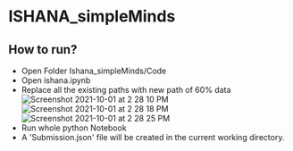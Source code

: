 # ISHANA_simpleMinds

## How to run?
* Open Folder Ishana_simpleMinds/Code
* Open ishana.ipynb
* Replace all the existing paths with new path of 60% data![Screenshot 2021-10-01 at 2 28 10 PM](https://user-images.githubusercontent.com/72293452/135594516-4d83b890-56a8-4d79-9438-058474f4e1f2.png)
![Screenshot 2021-10-01 at 2 28 18 PM](https://user-images.githubusercontent.com/72293452/135594540-c70465f0-f497-4eaa-9b68-27567fbd36a0.png)
![Screenshot 2021-10-01 at 2 28 25 PM](https://user-images.githubusercontent.com/72293452/135594549-feb7bf96-c379-4b81-9a96-b06d974fc6ab.png)
* Run whole python Notebook
* A 'Submission.json' file will be created in the current working directory.
